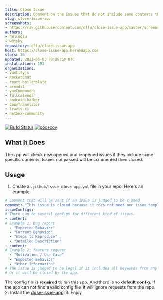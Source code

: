 ```yaml
---
title: Close Issue
description: Comment on the issues that do not include some contents then close them.
slug: close-issue-app
screenshots:
- https://raw.githubusercontent.com/offu/close-issue-app/master/screenshot.png
authors:
- helloqiu
- whtsky
repository: offu/close-issue-app
host: https://close-issue-app.herokuapp.com
stars: 36
updated: 2021-06-03 09:29:59 UTC
installations: 193
organizations:
- vuetifyjs
- RocketChat
- react-boilerplate
- arendst
- vueComponent
- fullcalendar
- android-hacker
- CopyTranslator
- travis-ci
- netbox-community
---
```

[![Build Status](https://travis-ci.org/offu/close-issue-app.svg?branch=master)](https://travis-ci.org/offu/close-issue-app)
[![codecov](https://codecov.io/gh/offu/close-issue-app/branch/master/graph/badge.svg)](https://codecov.io/gh/offu/close-issue-app)  
## What It Does
The app will check new opened and reopened issues if they include some specific contents. Issues not passed will be commented then closed.
## Usage
1. Create a `.github/issue-close-app.yml` file in your repo. Here's an example:
``` yaml
# Comment that will be sent if an issue is judged to be closed
comment: "This issue is closed because it does not meet our issue template. Please read it."
issueConfigs:
# There can be several configs for different kind of issues.
- content:
# Example 1: bug report
  - "Expected Behavior"
  - "Current Behavior"
  - "Steps to Reproduce"
  - "Detailed Description"
- content:
# Example 2: feature request
  - "Motivation / Use Case"
  - "Expected Behavior"
  - "Other Information"
# The issue is judged to be legal if it includes all keywords from any of these two configs.
# Or it will be closed by the app.
```
The config file is **required** to run this app. And there is no **default config**. If the app can not find a valid config file, it will ignore requests from the repo.
2. Install the [close-issue-app](https://github.com/apps/close-issue-app).
3. Enjoy!